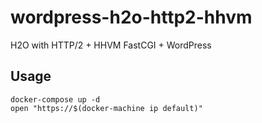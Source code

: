 wordpress-h2o-http2-hhvm
==========================

H2O with HTTP/2 + HHVM FastCGI + WordPress

## Usage ##

``` Shell
docker-compose up -d
open "https://$(docker-machine ip default)"
```
